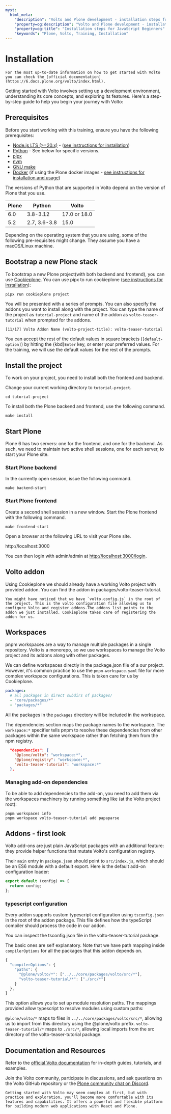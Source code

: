 ```yaml
---
myst:
  html_meta:
    "description": "Volto and Plone development - installation steps for JavaScript Beginners"
    "property=og:description": "Volto and Plone development - installation steps for JavaScript Beginners"
    "property=og:title": "Installation steps for JavaScript Beginners"
    "keywords": "Plone, Volto, Training, Installation"
---
```


# Installation

```{warning}
For the most up-to-date information on how to get started with Volto you can check the [official documentation](https://6.docs.plone.org/volto/index.html).
```

Getting started with Volto involves setting up a development environment, understanding its core concepts, and exploring its features. Here's a step-by-step guide to help you begin your journey with Volto:

## Prerequisites

Before you start working with this training, ensure you have the following prerequisites:

- <a target="_blank" href="https://nodejs.org/en">Node.js LTS (>=20.x)</a> - (<a target="_blank" href="https://6.docs.plone.org/install/install-from-packages.html#nvm">see instructions for installation</a>)
- <a target="_blank" href="https://www.python.org/">Python</a> - See below for specific versions.
- <a target="_blank" href="https://pipx.pypa.io/stable/">pipx</a>
- <a target="_blank" href="https://github.com/nvm-sh/nvm?tab=readme-ov-file#installing-and-updating">nvm</a>
- <a target="_blank" href="https://www.gnu.org/software/make/">GNU make</a>
- <a target="_blank" href="https://www.docker.com/get-started">Docker</a> (if using the Plone docker images - <a target="_blank" href="https://6.docs.plone.org/install/containers/index.html">see instructions for installation and usage</a>)

The versions of Python that are supported in Volto depend on the version of Plone that you use.

| Plone | Python       | Volto        |
| ----- | ------------ | ------------ |
| 6.0   | 3.8-3.12     | 17.0 or 18.0 |
| 5.2   | 2.7, 3.6-3.8 | 15.0         |

Depending on the operating system that you are using, some of the following pre-requisites might change.
They assume you have a macOS/Linux machine.

## Bootstrap a new Plone stack

To bootstrap a new Plone project(with both backend and frontend), you can use [Cookieplone](https://github.com/plone/cookieplone).
You can use pipx to run cookieplone (<a target="_blank" href="https://6.docs.plone.org/install/create-project-cookieplone.html#generate-the-project">see instructions for installation</a>):

```shell
pipx run cookieplone project
```

You will be presented with a series of prompts. You can also specify the addons you want to install along with the project. You can type the name of the project as `tutorial-project` and name of the addon as `volto-teaser-tutorial` when prompted for the addons.

```shell
[11/17] Volto Addon Name (volto-project-title): volto-teaser-tutorial
```

You can accept the rest of the default values in square brackets (`[default-option]`) by hitting the {kbd}`Enter` key, or enter your preferred values.
For the training, we will use the default values for the rest of the prompts.

## Install the project

To work on your project, you need to install both the frontend and backend.

Change your current working directory to `tutorial-project`.

```shell
cd tutorial-project
```

To install both the Plone backend and frontend, use the following command.

```shell
make install
```

## Start Plone

Plone 6 has two servers: one for the frontend, and one for the backend.
As such, we need to maintain two active shell sessions, one for each server, to start your Plone site.

### Start Plone backend

In the currently open session, issue the following command.

```shell
make backend-start
```

### Start Plone frontend

Create a second shell session in a new window.
Start the Plone frontend with the following command.

```shell
make frontend-start
```

Open a browser at the following URL to visit your Plone site.

http://localhost:3000

You can then login with admin/admin at <a target="_blank" href="http://localhost:3000/login">http://localhost:3000/login</a>.

## Volto addon

Using Cookieplone we should already have a working Volto project with provided addon. You can find the addon in packages/volto-teaser-tutorial.

```{note}
You might have noticed that we have `volto.config.js` in the root of the project. This is the volto configuration file allowing us to configure Volto and register addons.The addons list points to the addon we just installed. Cookieplone takes care of registering the addon for us.
```

## Workspaces

pnpm workspaces are a way to manage multiple packages in a single repository. Volto is a monorepo, so we use workspaces to manage the Volto project and its addons along with other packages.

We can define workspaces directly in the package.json file of a our project. However, it's common practice to use the `pnpm-workspace.yaml` file for more complex workspace configurations. This is taken care for us by Cookieplone.

```yaml
packages:
  # all packages in direct subdirs of packages/
  - "core/packages/*"
  - "packages/*"
```

All the packages in the `packages` directory will be included in the workspace.

The dependencies section maps the package names to the workspace. The `workspace:*` specifier tells pnpm to resolve these dependencies from other packages within the same workspace rather than fetching them from the npm registry.

```json
  "dependencies": {
    "@plone/volto": "workspace:*",
    "@plone/registry": "workspace:*",
    "volto-teaser-tutorial": "workspace:*"
  },
```

### Managing add-on dependencies

To be able to add dependencies to the add-on, you need to add them via the
workspaces machinery by running something like (at the Volto project root):

```shell
pnpm workspaces info
pnpm workspace volto-teaser-tutorial add papaparse
```

## Addons - first look

Volto add-ons are just plain JavaScript packages with an
additional feature: they provide helper functions that mutate Volto's
configuration registry.

Their `main` entry in `package.json` should point to `src/index.js`,
which should be an ES6 module with a default export.
Here is the default add-on configuration loader:

```js
export default (config) => {
  return config;
};
```

### typescript configuration

Every addon supports custom typescript configuration using `tsconfig.json` in the root of the addon package. This file defines how the typeScript compiler should process the code in our addon.

You can inspect the tsconfig.json file in the volto-teaser-tutorial package.

The basic ones are self explanatory. Note that we have path mapping inside `compilerOptions` for all the packages that this addon depends on.

```js
{
  "compilerOptions": {
    "paths": {
      "@plone/volto/*": ["../../core/packages/volto/src/*"],
      "volto-teaser-tutorial/*": ["./src/*"]
    }
  },
}
```

This option allows you to set up module resolution paths. The mappings provided allow typescript to resolve modules using custom paths:

`@plone/volto/*` maps to files in `../../core/packages/volto/src/*`, allowing us to import from this directory using the @plone/volto prefix.
`volto-teaser-tutorial/*` maps to `./src/*`, allowing local imports from the src directory of the volto-teaser-tutorial package.

## Documentation and Resources

Refer to the <a target="_blank" href="https://6.docs.plone.org/volto/index.html">official Volto documentation</a> for in-depth guides, tutorials, and examples.

Join the Volto community, participate in discussions, and ask questions on the Volto GitHub repository or the <a target="_blank" href="https://plone.org/news-and-events/news/2021/join-plone-chat-now-at-discord">Plone community chat on Discord</a>.

```{warning}
Getting started with Volto may seem complex at first, but with practice and exploration, you'll become more comfortable with its features and capabilities. It offers a powerful and flexible platform for building modern web applications with React and Plone.
```
